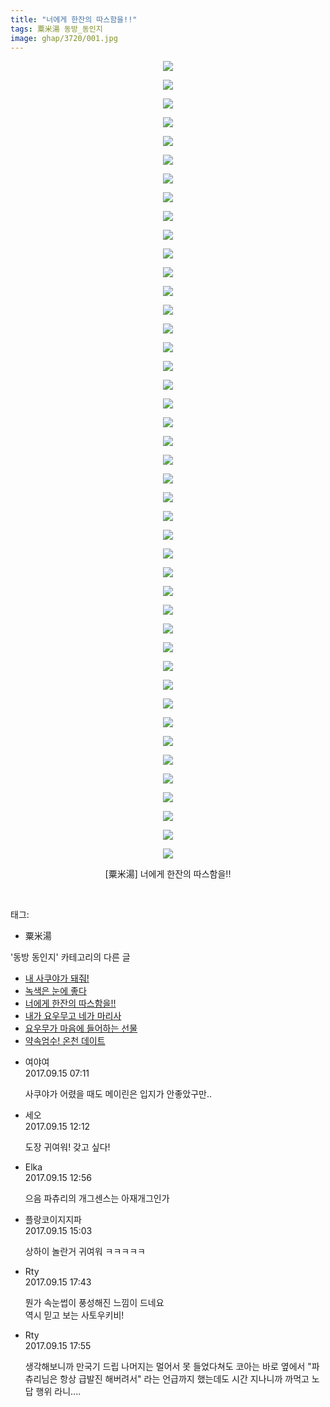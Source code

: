 ```yaml
---
title: "너에게 한잔의 따스함을!!"
tags: 粟米湯 동방_동인지
image: ghap/3720/001.jpg
---
```

<div class="article">
<p style="text-align: center; clear: none; float: none;"><img src="{{ site.nasurl }}/ghap/3720/001.jpg"/></p>
<p style="text-align: center; clear: none; float: none;"><img src="{{ site.nasurl }}/ghap/3720/002.jpg"/></p>
<p style="text-align: center; clear: none; float: none;"><img src="{{ site.nasurl }}/ghap/3720/003.jpg"/></p>
<p style="text-align: center; clear: none; float: none;"><img src="{{ site.nasurl }}/ghap/3720/004.jpg"/></p>
<p style="text-align: center; clear: none; float: none;"><img src="{{ site.nasurl }}/ghap/3720/005.jpg"/></p>
<p style="text-align: center; clear: none; float: none;"><img src="{{ site.nasurl }}/ghap/3720/006.jpg"/></p>
<p style="text-align: center; clear: none; float: none;"><img src="{{ site.nasurl }}/ghap/3720/007.jpg"/></p>
<p style="text-align: center; clear: none; float: none;"><img src="{{ site.nasurl }}/ghap/3720/008.jpg"/></p>
<p style="text-align: center; clear: none; float: none;"><img src="{{ site.nasurl }}/ghap/3720/009.jpg"/></p>
<p style="text-align: center; clear: none; float: none;"><img src="{{ site.nasurl }}/ghap/3720/010.jpg"/></p>
<p style="text-align: center; clear: none; float: none;"><img src="{{ site.nasurl }}/ghap/3720/011.jpg"/></p>
<p style="text-align: center; clear: none; float: none;"><img src="{{ site.nasurl }}/ghap/3720/012.jpg"/></p>
<p style="text-align: center; clear: none; float: none;"><img src="{{ site.nasurl }}/ghap/3720/013.jpg"/></p>
<p style="text-align: center; clear: none; float: none;"><img src="{{ site.nasurl }}/ghap/3720/014.jpg"/></p>
<p style="text-align: center; clear: none; float: none;"><img src="{{ site.nasurl }}/ghap/3720/015.jpg"/></p>
<p style="text-align: center; clear: none; float: none;"><img src="{{ site.nasurl }}/ghap/3720/016.jpg"/></p>
<p style="text-align: center; clear: none; float: none;"><img src="{{ site.nasurl }}/ghap/3720/017.jpg"/></p>
<p style="text-align: center; clear: none; float: none;"><img src="{{ site.nasurl }}/ghap/3720/018.jpg"/></p>
<p style="text-align: center; clear: none; float: none;"><img src="{{ site.nasurl }}/ghap/3720/019.jpg"/></p>
<p style="text-align: center; clear: none; float: none;"><img src="{{ site.nasurl }}/ghap/3720/020.jpg"/></p>
<p style="text-align: center; clear: none; float: none;"><img src="{{ site.nasurl }}/ghap/3720/021.jpg"/></p>
<p style="text-align: center; clear: none; float: none;"><img src="{{ site.nasurl }}/ghap/3720/022.jpg"/></p>
<p style="text-align: center; clear: none; float: none;"><img src="{{ site.nasurl }}/ghap/3720/023.jpg"/></p>
<p style="text-align: center; clear: none; float: none;"><img src="{{ site.nasurl }}/ghap/3720/024.jpg"/></p>
<p style="text-align: center; clear: none; float: none;"><img src="{{ site.nasurl }}/ghap/3720/025.jpg"/></p>
<p style="text-align: center; clear: none; float: none;"><img src="{{ site.nasurl }}/ghap/3720/026.jpg"/></p>
<p style="text-align: center; clear: none; float: none;"><img src="{{ site.nasurl }}/ghap/3720/027.jpg"/></p>
<p style="text-align: center; clear: none; float: none;"><img src="{{ site.nasurl }}/ghap/3720/028.jpg"/></p>
<p style="text-align: center; clear: none; float: none;"><img src="{{ site.nasurl }}/ghap/3720/029.jpg"/></p>
<p style="text-align: center; clear: none; float: none;"><img src="{{ site.nasurl }}/ghap/3720/030.jpg"/></p>
<p style="text-align: center; clear: none; float: none;"><img src="{{ site.nasurl }}/ghap/3720/031.jpg"/></p>
<p style="text-align: center; clear: none; float: none;"><img src="{{ site.nasurl }}/ghap/3720/032.jpg"/></p>
<p style="text-align: center; clear: none; float: none;"><img src="{{ site.nasurl }}/ghap/3720/033.jpg"/></p>
<p style="text-align: center; clear: none; float: none;"><img src="{{ site.nasurl }}/ghap/3720/034.jpg"/></p>
<p style="text-align: center; clear: none; float: none;"><img src="{{ site.nasurl }}/ghap/3720/035.jpg"/></p>
<p style="text-align: center; clear: none; float: none;"><img src="{{ site.nasurl }}/ghap/3720/036.jpg"/></p>
<p style="text-align: center; clear: none; float: none;"><img src="{{ site.nasurl }}/ghap/3720/037.jpg"/></p>
<p style="text-align: center; clear: none; float: none;"><img src="{{ site.nasurl }}/ghap/3720/038.jpg"/></p>
<p style="text-align: center; clear: none; float: none;"><img src="{{ site.nasurl }}/ghap/3720/039.jpg"/></p>
<p style="text-align: center; clear: none; float: none;"><img src="{{ site.nasurl }}/ghap/3720/040.jpg"/></p>
<p style="text-align: center; clear: none; float: none;"><img src="{{ site.nasurl }}/ghap/3720/041.jpg"/></p>
<p style="text-align: center; clear: none; float: none;"><img src="{{ site.nasurl }}/ghap/3720/042.jpg"/></p>
<p style="text-align: center; clear: none; float: none;"><img src="{{ site.nasurl }}/ghap/3720/043.jpg"/></p>
<p style="text-align: center; clear: none; float: none;">[粟米湯] 너에게 한잔의 따스함을!!</p>
<p><br/></p>
</div><div class="tagTrail">
<p>태그: </p>
<ul>
<li>粟米湯</li>
</ul>
</div><div class="another">
<p>'동방 동인지' 카테고리의 다른 글</p>
<ul>
<li><a href="/2017-09-20-ghap_3757">내 사쿠야가 돼줘!</a></li>
<li><a href="/2017-09-20-ghap_3754">녹색은 눈에 좋다</a></li>
<li><a href="/2017-09-15-ghap_3720">너에게 한잔의 따스함을!!</a></li>
<li><a href="/2017-09-13-ghap_3710">내가 요우무고 네가 마리사</a></li>
<li><a href="/2017-09-13-ghap_3709">요우무가 마음에 들어하는 선물</a></li>
<li><a href="/2017-09-13-ghap_3708">약속엄수! 온천 데이트</a></li>
</ul>
</div><div class="cb_module cb_fluid">
<div class="cb_wrt cb_profile">
<div class="comment">
<ul>
<li class="cb_thumb_off" id="comment15083433">
<div class="cb_comment_area">
<div class="cb_info_area">
<div class="cb_section">
<span class="cb_nick_name">여야여</span>
</div>
<div class="cb_section">
<span class="cb_date">2017.09.15 07:11 </span>
</div>
</div>
<div class="cb_dsc_comment">
<p class="cb_dsc">
											사쿠야가 어렸을 때도 메이린은 입지가 안좋았구만..
										</p>
</div>
</div></li>
<li class="cb_thumb_off" id="comment15083527">
<div class="cb_comment_area">
<div class="cb_info_area">
<div class="cb_section">
<span class="cb_nick_name">세오</span>
</div>
<div class="cb_section">
<span class="cb_date">2017.09.15 12:12 </span>
</div>
</div>
<div class="cb_dsc_comment">
<p class="cb_dsc">
											도장 귀여워! 갖고 싶다!
										</p>
</div>
</div></li>
<li class="cb_thumb_off" id="comment15083548">
<div class="cb_comment_area">
<div class="cb_info_area">
<div class="cb_section">
<span class="cb_nick_name">Elka</span>
</div>
<div class="cb_section">
<span class="cb_date">2017.09.15 12:56 </span>
</div>
</div>
<div class="cb_dsc_comment">
<p class="cb_dsc">
											으음 파츄리의 개그센스는 아재개그인가
										</p>
</div>
</div></li>
<li class="cb_thumb_off" id="comment15083598">
<div class="cb_comment_area">
<div class="cb_info_area">
<div class="cb_section">
<span class="cb_nick_name">플랑코이지지파</span>
</div>
<div class="cb_section">
<span class="cb_date">2017.09.15 15:03 </span>
</div>
</div>
<div class="cb_dsc_comment">
<p class="cb_dsc">
											상하이 놀란거 귀여워 ㅋㅋㅋㅋㅋ
										</p>
</div>
</div></li>
<li class="cb_thumb_off" id="comment15083674">
<div class="cb_comment_area">
<div class="cb_info_area">
<div class="cb_section">
<span class="cb_nick_name">Rty</span>
</div>
<div class="cb_section">
<span class="cb_date">2017.09.15 17:43 </span>
</div>
</div>
<div class="cb_dsc_comment">
<p class="cb_dsc">
											뭔가 속눈썹이  풍성해진 느낌이 드네요<br/>
역시 믿고 보는 사토우키비!
										</p>
</div>
</div></li>
<li class="cb_thumb_off" id="comment15083679">
<div class="cb_comment_area">
<div class="cb_info_area">
<div class="cb_section">
<span class="cb_nick_name">Rty</span>
</div>
<div class="cb_section">
<span class="cb_date">2017.09.15 17:55 </span>
</div>
</div>
<div class="cb_dsc_comment">
<p class="cb_dsc">
											생각해보니까 만국기 드립 나머지는 멀어서 못 들었다쳐도 코아는 바로 옆에서 "파츄리님은 항상 급발진 해버려서" 라는 언급까지 했는데도 시간 지나니까 까먹고 노답 행위 라니....
										</p>
</div>
</div></li>
</ul>
</div>
</div><!-- commentList close -->
</div>